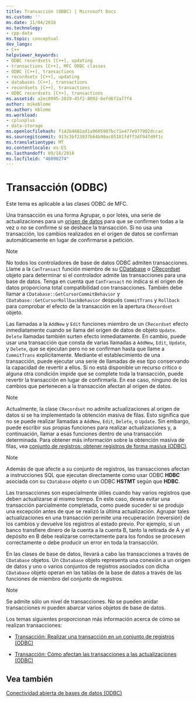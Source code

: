 ```yaml
---
title: Transacción (ODBC) | Microsoft Docs
ms.custom: ''
ms.date: 11/04/2016
ms.technology:
- cpp-data
ms.topic: conceptual
dev_langs:
- C++
helpviewer_keywords:
- ODBC recordsets [C++], updating
- transactions [C++], MFC ODBC classes
- ODBC [C++], transactions
- recordsets [C++], updating
- databases [C++], transactions
- recordsets [C++], transactions
- ODBC recordsets [C++], transactions
ms.assetid: a2ec0995-2029-45f2-8092-6efd6f2a77f4
author: mikeblome
ms.author: mblome
ms.workload:
- cplusplus
- data-storage
ms.openlocfilehash: f142b4602ad1a9605987bc71e477e977902dccac
ms.sourcegitcommit: 913c3bf23937b64b90ac05181fdff3df947d9f1c
ms.translationtype: MT
ms.contentlocale: es-ES
ms.lasthandoff: 09/18/2018
ms.locfileid: "46090274"
---
```

# <a name="transaction-odbc"></a>Transacción (ODBC)

Este tema es aplicable a las clases ODBC de MFC.  
  
Una transacción es una forma Agrupar, o por lotes, una serie de actualizaciones para un [origen de datos](../../data/odbc/data-source-odbc.md) para que se confirmen todas a la vez o no se confirme si se deshace la transacción. Si no usa una transacción, los cambios realizados en el origen de datos se confirman automáticamente en lugar de confirmarse a petición.  
  
> [!NOTE]
>  No todos los controladores de base de datos ODBC admiten transacciones. Llame a la `CanTransact` función miembro de su [CDatabase](../../mfc/reference/cdatabase-class.md) o [CRecordset](../../mfc/reference/crecordset-class.md) objeto para determinar si el controlador admite las transacciones para una base de datos. Tenga en cuenta que `CanTransact` no indica si el origen de datos proporciona total compatibilidad con transacciones. También debe llamar a `CDatabase::GetCursorCommitBehavior` y `CDatabase::GetCursorRollbackBehavior` después `CommitTrans` y `Rollback` para comprobar el efecto de la transacción en la apertura `CRecordset` objeto.  
  
Las llamadas a la `AddNew` y `Edit` funciones miembro de un `CRecordset` efecto inmediatamente cuando se llama del origen de datos de objeto `Update`. `Delete` llamadas también surten efecto inmediatamente. En cambio, puede usar una transacción que consta de varias llamadas a `AddNew`, `Edit`, `Update`, y `Delete`, que se ejecutan pero no se confirman hasta que llame a `CommitTrans` explícitamente. Mediante el establecimiento de una transacción, puede ejecutar una serie de llamadas de ese tipo conservando la capacidad de revertir a ellos. Si no está disponible un recurso crítico o alguna otra condición impide que se complete toda la transacción, puede revertir la transacción en lugar de confirmarla. En ese caso, ninguno de los cambios que pertenecen a la transacción afectan al origen de datos.  
  
> [!NOTE]
>  Actualmente, la clase `CRecordset` no admite actualizaciones al origen de datos si se ha implementado la obtención masiva de filas. Esto significa que no se puede realizar llamadas a `AddNew`, `Edit`, `Delete`, o `Update`. Sin embargo, puede escribir sus propias funciones para realizar actualizaciones y, a continuación, llamar a esas funciones dentro de una transacción determinada. Para obtener más información sobre la obtención masiva de filas, vea [conjunto de registros: obtener registros de forma masiva (ODBC)](../../data/odbc/recordset-fetching-records-in-bulk-odbc.md).  
  
> [!NOTE]
>  Además de que afecte a su conjunto de registros, las transacciones afectan a instrucciones SQL que ejecutan directamente como usar ODBC **HDBC** asociada con su `CDatabase` objeto o un ODBC **HSTMT** según que **HDBC**.  
  
Las transacciones son especialmente útiles cuando hay varios registros que deben actualizarse al mismo tiempo. En este caso, desea evitar una transacción parcialmente completada, como puede suceder si se produjo una excepción antes de que se realizó la última actualización. Agrupar tales actualizaciones en una transacción permite una recuperación (reversión) de los cambios y devuelve los registros al estado previo. Por ejemplo, si un banco transfiere dinero de la cuenta a la cuenta B, tanto la retirada de A y el depósito en B debe realizarse correctamente para los fondos se procesen correctamente o debe producir un error en toda la transacción.  
  
En las clases de base de datos, llevará a cabo las transacciones a través de `CDatabase` objetos. Un `CDatabase` objeto representa una conexión a un origen de datos y uno o varios conjuntos de registros asociados con dicha `CDatabase` objeto operan en las tablas de la base de datos a través de las funciones de miembro del conjunto de registros.  
  
> [!NOTE]
>  Se admite sólo un nivel de transacciones. No se pueden anidar transacciones ni pueden abarcar varios objetos de base de datos.  
  
Los temas siguientes proporcionan más información acerca de cómo se realizan transacciones:  
  
- [Transacción: Realizar una transacción en un conjunto de registros (ODBC)](../../data/odbc/transaction-performing-a-transaction-in-a-recordset-odbc.md)  
  
- [Transacción: Cómo afectan las transacciones a las actualizaciones (ODBC)](../../data/odbc/transaction-how-transactions-affect-updates-odbc.md)  
  
## <a name="see-also"></a>Vea también  

[Conectividad abierta de bases de datos (ODBC)](../../data/odbc/open-database-connectivity-odbc.md)